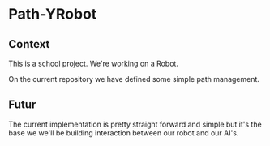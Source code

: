 # Path-YRobot

## Context

This is a school project. We're working on a Robot.

On the current repository we have defined some simple path management.

## Futur

The current implementation is pretty straight forward and simple but it's the base we we'll be building interaction between our robot and our AI's.
